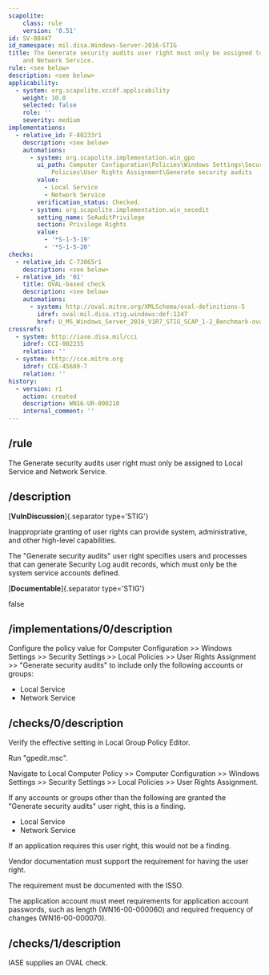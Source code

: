 ```yaml
---
scapolite:
    class: rule
    version: '0.51'
id: SV-88447
id_namespace: mil.disa.Windows-Server-2016-STIG
title: The Generate security audits user right must only be assigned to Local Service
    and Network Service.
rule: <see below>
description: <see below>
applicability:
  - system: org.scapolite.xccdf.applicability
    weight: 10.0
    selected: false
    role: ''
    severity: medium
implementations:
  - relative_id: F-80233r1
    description: <see below>
    automations:
      - system: org.scapolite.implementation.win_gpo
        ui_path: Computer Configuration\Policies\Windows Settings\Security Settings\Local
            Policies\User Rights Assignment\Generate security audits
        value:
          - Local Service
          - Network Service
        verification_status: Checked.
      - system: org.scapolite.implementation.win_secedit
        setting_name: SeAuditPrivilege
        section: Privilege Rights
        value:
          - '*S-1-5-19'
          - '*S-1-5-20'
checks:
  - relative_id: C-73865r1
    description: <see below>
  - relative_id: '01'
    title: OVAL-based check
    description: <see below>
    automations:
      - system: http://oval.mitre.org/XMLSchema/oval-definitions-5
        idref: oval:mil.disa.stig.windows:def:1247
        href: U_MS_Windows_Server_2016_V1R7_STIG_SCAP_1-2_Benchmark-oval.xml
crossrefs:
  - system: http://iase.disa.mil/cci
    idref: CCI-002235
    relation: ''
  - system: http://cce.mitre.org
    idref: CCE-45689-7
    relation: ''
history:
  - version: r1
    action: created
    description: WN16-UR-000210
    internal_comment: ''
---
```



## /rule

The Generate security audits user right must only be assigned to Local Service and Network Service.

## /description

[**VulnDiscussion**]{.separator type='STIG'}

Inappropriate granting of user rights can provide system, administrative, and other high-level capabilities.

The "Generate security audits" user right specifies users and processes that can generate Security Log audit records, which must only be the system service accounts defined.

[**Documentable**]{.separator type='STIG'}

false

## /implementations/0/description

Configure the policy value for Computer Configuration >> Windows Settings >> Security Settings >> Local Policies >> User Rights Assignment >> "Generate security audits" to include only the following accounts or groups:

- Local Service
- Network Service

## /checks/0/description

Verify the effective setting in Local Group Policy Editor.

Run "gpedit.msc".

Navigate to Local Computer Policy >> Computer Configuration >> Windows Settings >> Security Settings >> Local Policies >> User Rights Assignment.

If any accounts or groups other than the following are granted the "Generate security audits" user right, this is a finding.

- Local Service
- Network Service

If an application requires this user right, this would not be a finding.

Vendor documentation must support the requirement for having the user right.

The requirement must be documented with the ISSO.

The application account must meet requirements for application account passwords, such as length (WN16-00-000060) and required frequency of changes (WN16-00-000070).

## /checks/1/description

IASE supplies an OVAL check.
